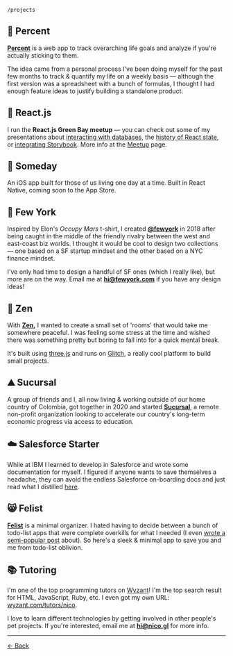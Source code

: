 `/projects`

## 🌼 Percent

**[Percent](https://percent.me)** is a web app to track overarching life goals and analyze if you're actually sticking to them.

The idea came from a personal process I've been doing myself for the past few months to track & quantify my life on a weekly basis — although the first version was a spreadsheet with a bunch of formulas, I thought I had enough feature ideas to justify building a standalone product.

## 🧬 React.js

I run the **React.js Green Bay meetup** — you can check out some of my presentations about [interacting with databases](https://www.youtube.com/watch?v=HVdMhKN2ng4&list=PL6ubUCP07zW6_AyMYUNohwKq2NQDlZigO&index=1), the [history of React state](https://www.youtube.com/watch?v=3bucBLOSUt0&list=PL6ubUCP07zW6_AyMYUNohwKq2NQDlZigO&index=3), or [integrating Storybook](https://www.youtube.com/watch?list=PL6ubUCP07zW6_AyMYUNohwKq2NQDlZigO&v=p2sZKAPOQXs&feature=emb_title). More info at the [Meetup](https://www.meetup.com/reactjs-green-bay/) page.

## 🔮 Someday

An iOS app built for those of us living one day at a time. Built in React Native, coming soon to the App Store.

## 🐀 Few York

Inspired by Elon's _Occupy Mars_ t-shirt, I created [**@fewyork**](http://fewyork.com) in 2018 after being caught in the middle of the friendly rivalry between the west and east-coast biz worlds. I thought it would be cool to design two collections — one based on a SF startup mindset and the other based on a NYC finance mindset.

I've only had time to design a handful of SF ones (which I really like), but more are on the way. Email me at **hi@fewyork.com** if you have any design ideas!

## 🎏 Zen

With **[Zen](http://zen.glitch.me),** I wanted to create a small set of 'rooms' that would take me somewhere peaceful. I was feeling some stress at the time and wished there was something pretty but boring to fall into for a quick mental break.

It's built using [three.js](http://threejs.org) and runs on [Glitch](http://glitch.com), a really cool platform to build small projects.

## ⛰ Sucursal

A group of friends and I, all now living & working outside of our home country of Colombia, got together in 2020 and started **[Sucursal](https://sucursal.org)**, a remote non-profit organization looking to accelerate our country's long-term economic progress via access to education.

## ☁️ Salesforce Starter

While at IBM I learned to develop in Salesforce and wrote some documentation for myself. I figured if anyone wants to save themselves a headache, they can avoid the endless Salesforce on-boarding docs and just read what I distilled [here](https://www.notion.so/bdbf8cd356184675b19451f8166e3add).

## 😸 Felist

**[Felist](http://feli.st)** is a minimal organizer. I hated having to decide between a bunch of todo-list apps that were complete overkills for what I needed (I even [wrote a semi-popular post](https://medium.com/the-mission/searching-for-the-perfect-to-do-list-app-934a04f6328) about). So here's a sleek & minimal app to save you and me from todo-list oblivion.

## 📚 Tutoring

I'm one of the top programming tutors on [Wyzant](https://www.wyzant.com)! I'm the top search result for HTML, JavaScript, Ruby, etc. I even got my own URL: [wyzant.com/tutors/nico](https://wyzant.com/tutors/nico).

I love to learn different technologies by getting involved in other people's pet projects. If you're interested, email me at **hi@nico.gl** for more info.

---

[← Back](/)
